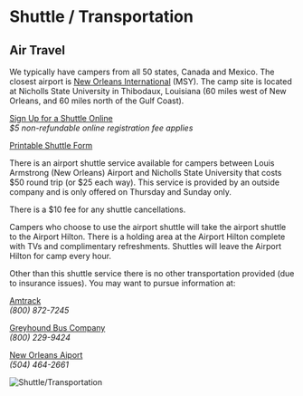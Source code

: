Shuttle / Transportation
========================

Air Travel
----------

We typically have campers from all 50 states, Canada and Mexico. The
closest airport is [New Orleans International](http://www.flymsy.com/)
(MSY). The camp site is located at Nicholls State University in
Thibodaux, Louisiana (60 miles west of New Orleans, and 60 miles north
of the Gulf Coast).

[Sign Up for a Shuttle Online](https://campregistrationsystems.com/manning-passing-academy/2014-mpa-shuttle)  
*$5 non-refundable online registration fee applies*

[Printable Shuttle Form](/documents/shuttle.pdf)

There is an airport shuttle service available for campers between Louis
Armstrong (New Orleans) Airport and Nicholls State University that costs
$50 round trip (or $25 each way). This service is provided by an outside
company and is only offered on Thursday and Sunday only.

There is a $10 fee for any shuttle cancellations.

Campers who choose to use the airport shuttle will take the airport
shuttle to the Airport Hilton. There is a holding area at the Airport
Hilton complete with TVs and complimentary refreshments. Shuttles will
leave the Airport Hilton for camp every hour.

Other than this shuttle service there is no other transportation
provided (due to insurance issues). You may want to pursue information
at:

[Amtrack](http://www.amtrak.com/)  
*(800) 872-7245*

[Greyhound Bus Company](http://www.greyhound.com/)  
*(800) 229-9424*

[New Orleans Aiport](http://www.flymsy.com/)  
*(504) 464-2661*

![Shuttle/Transportation](/images/airport-shuttle.jpg)
